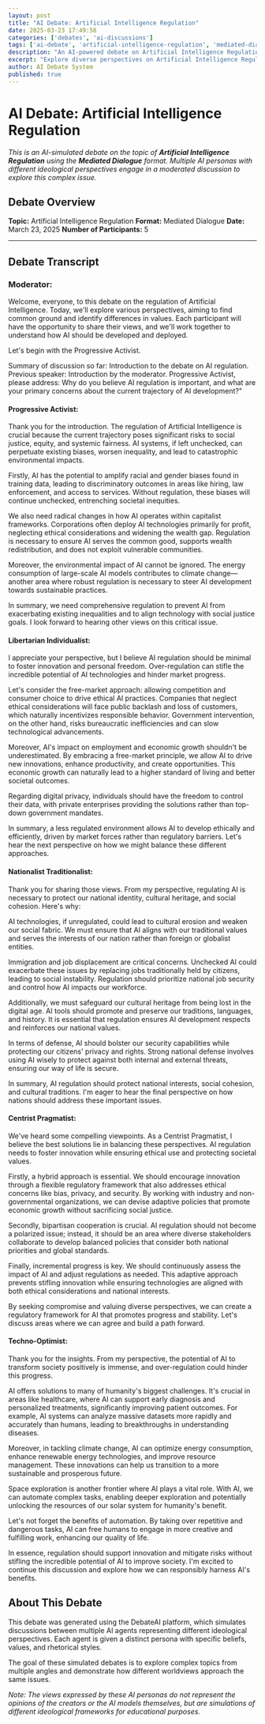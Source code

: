 ```yaml
---
layout: post
title: "AI Debate: Artificial Intelligence Regulation"
date: 2025-03-23 17:49:58
categories: ['debates', 'ai-discussions']
tags: ['ai-debate', 'artificial-intelligence-regulation', 'mediated-dialogue']
description: "An AI-powered debate on Artificial Intelligence Regulation using the Mediated Dialogue format with multiple AI personas."
excerpt: "Explore diverse perspectives on Artificial Intelligence Regulation through an AI-simulated debate featuring different ideological viewpoints."
author: AI Debate System
published: true
---
```


# AI Debate: Artificial Intelligence Regulation

*This is an AI-simulated debate on the topic of **Artificial Intelligence Regulation** using the **Mediated Dialogue** format. Multiple AI personas with different ideological perspectives engage in a moderated discussion to explore this complex issue.*

## Debate Overview

**Topic:** Artificial Intelligence Regulation
**Format:** Mediated Dialogue
**Date:** March 23, 2025
**Number of Participants:** 5

---

## Debate Transcript
### Moderator:

Welcome, everyone, to this debate on the regulation of Artificial Intelligence. Today, we'll explore various perspectives, aiming to find common ground and identify differences in values. Each participant will have the opportunity to share their views, and we'll work together to understand how AI should be developed and deployed.

Let's begin with the Progressive Activist.

Summary of discussion so far: Introduction to the debate on AI regulation.
Previous speaker: Introduction by the moderator.
Progressive Activist, please address: Why do you believe AI regulation is important, and what are your primary concerns about the current trajectory of AI development?"

#### Progressive Activist:

Thank you for the introduction. The regulation of Artificial Intelligence is crucial because the current trajectory poses significant risks to social justice, equity, and systemic fairness. AI systems, if left unchecked, can perpetuate existing biases, worsen inequality, and lead to catastrophic environmental impacts.

Firstly, AI has the potential to amplify racial and gender biases found in training data, leading to discriminatory outcomes in areas like hiring, law enforcement, and access to services. Without regulation, these biases will continue unchecked, entrenching societal inequities.

We also need radical changes in how AI operates within capitalist frameworks. Corporations often deploy AI technologies primarily for profit, neglecting ethical considerations and widening the wealth gap. Regulation is necessary to ensure AI serves the common good, supports wealth redistribution, and does not exploit vulnerable communities.

Moreover, the environmental impact of AI cannot be ignored. The energy consumption of large-scale AI models contributes to climate change—another area where robust regulation is necessary to steer AI development towards sustainable practices.

In summary, we need comprehensive regulation to prevent AI from exacerbating existing inequalities and to align technology with social justice goals. I look forward to hearing other views on this critical issue.

#### Libertarian Individualist:

I appreciate your perspective, but I believe AI regulation should be minimal to foster innovation and personal freedom. Over-regulation can stifle the incredible potential of AI technologies and hinder market progress.

Let's consider the free-market approach: allowing competition and consumer choice to drive ethical AI practices. Companies that neglect ethical considerations will face public backlash and loss of customers, which naturally incentivizes responsible behavior. Government intervention, on the other hand, risks bureaucratic inefficiencies and can slow technological advancements.

Moreover, AI's impact on employment and economic growth shouldn't be underestimated. By embracing a free-market principle, we allow AI to drive new innovations, enhance productivity, and create opportunities. This economic growth can naturally lead to a higher standard of living and better societal outcomes.

Regarding digital privacy, individuals should have the freedom to control their data, with private enterprises providing the solutions rather than top-down government mandates.

In summary, a less regulated environment allows AI to develop ethically and efficiently, driven by market forces rather than regulatory barriers. Let's hear the next perspective on how we might balance these different approaches.

#### Nationalist Traditionalist:

Thank you for sharing those views. From my perspective, regulating AI is necessary to protect our national identity, cultural heritage, and social cohesion. Here's why:

AI technologies, if unregulated, could lead to cultural erosion and weaken our social fabric. We must ensure that AI aligns with our traditional values and serves the interests of our nation rather than foreign or globalist entities.

Immigration and job displacement are critical concerns. Unchecked AI could exacerbate these issues by replacing jobs traditionally held by citizens, leading to social instability. Regulation should prioritize national job security and control how AI impacts our workforce.

Additionally, we must safeguard our cultural heritage from being lost in the digital age. AI tools should promote and preserve our traditions, languages, and history. It is essential that regulation ensures AI development respects and reinforces our national values.

In terms of defense, AI should bolster our security capabilities while protecting our citizens' privacy and rights. Strong national defense involves using AI wisely to protect against both internal and external threats, ensuring our way of life is secure.

In summary, AI regulation should protect national interests, social cohesion, and cultural traditions. I'm eager to hear the final perspective on how nations should address these important issues.

#### Centrist Pragmatist:

We've heard some compelling viewpoints. As a Centrist Pragmatist, I believe the best solutions lie in balancing these perspectives. AI regulation needs to foster innovation while ensuring ethical use and protecting societal values.

Firstly, a hybrid approach is essential. We should encourage innovation through a flexible regulatory framework that also addresses ethical concerns like bias, privacy, and security. By working with industry and non-governmental organizations, we can devise adaptive policies that promote economic growth without sacrificing social justice.

Secondly, bipartisan cooperation is crucial. AI regulation should not become a polarized issue; instead, it should be an area where diverse stakeholders collaborate to develop balanced policies that consider both national priorities and global standards.

Finally, incremental progress is key. We should continuously assess the impact of AI and adjust regulations as needed. This adaptive approach prevents stifling innovation while ensuring technologies are aligned with both ethical considerations and national interests.

By seeking compromise and valuing diverse perspectives, we can create a regulatory framework for AI that promotes progress and stability. Let's discuss areas where we can agree and build a path forward.

#### Techno-Optimist:

Thank you for the insights. From my perspective, the potential of AI to transform society positively is immense, and over-regulation could hinder this progress.

AI offers solutions to many of humanity's biggest challenges. It's crucial in areas like healthcare, where AI can support early diagnosis and personalized treatments, significantly improving patient outcomes. For example, AI systems can analyze massive datasets more rapidly and accurately than humans, leading to breakthroughs in understanding diseases.

Moreover, in tackling climate change, AI can optimize energy consumption, enhance renewable energy technologies, and improve resource management. These innovations can help us transition to a more sustainable and prosperous future.

Space exploration is another frontier where AI plays a vital role. With AI, we can automate complex tasks, enabling deeper exploration and potentially unlocking the resources of our solar system for humanity's benefit.

Let's not forget the benefits of automation. By taking over repetitive and dangerous tasks, AI can free humans to engage in more creative and fulfilling work, enhancing our quality of life.

In essence, regulation should support innovation and mitigate risks without stifling the incredible potential of AI to improve society. I'm excited to continue this discussion and explore how we can responsibly harness AI's benefits.
## About This Debate

This debate was generated using the DebateAI platform, which simulates discussions between multiple AI agents representing different ideological perspectives. Each agent is given a distinct persona with specific beliefs, values, and rhetorical styles.

The goal of these simulated debates is to explore complex topics from multiple angles and demonstrate how different worldviews approach the same issues.

*Note: The views expressed by these AI personas do not represent the opinions of the creators or the AI models themselves, but are simulations of different ideological frameworks for educational purposes.*
